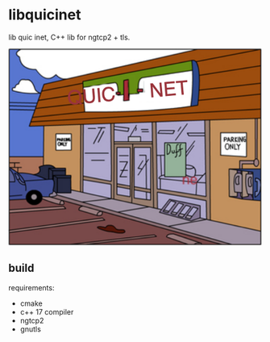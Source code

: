 # libquicinet

lib quic inet, C++ lib for ngtcp2 + tls.

![quicinet](docs/QUICINET.png)


## build

requirements:

* cmake
* c++ 17 compiler
* ngtcp2
* gnutls 

